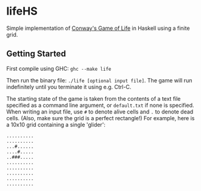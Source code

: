 # lifeHS
Simple implementation of [Conway's Game of Life][1] in Haskell using a finite grid.

## Getting Started

First compile using GHC: `ghc --make life`

Then run the binary file: `./life [optional input file]`. The game will run indefinitely until you terminate it using e.g. Ctrl-C.

The starting state of the game is taken from the contents of a text file specified as a command line argument, or `default.txt` if none is specified. When writing an input file, use `#` to denote alive cells and `.` to denote dead cells. (Also, make sure the grid is a perfect rectangle!) For example, here is a 10x10 grid containing a single 'glider':

    ..........
    ..........
    ...#......
    ....#.....
    ..###.....
    ..........
    ..........
    ..........
    ..........
    ..........
    
[1]: https://en.wikipedia.org/wiki/Conway's_Game_of_Life
